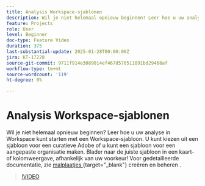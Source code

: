 ```yaml
---
title: Analysis Workspace-sjablonen
description: Wil je niet helemaal opnieuw beginnen? Leer hoe u uw analyse in Workspace kunt starten met een Workspace-sjabloon. U kunt kiezen uit een sjabloon voor een curatieve Adobe of u kunt een sjabloon voor een aangepaste organisatie maken. Blader naar de juiste sjabloon in een kaart- of kolomweergave, afhankelijk van uw voorkeur!
feature: Projects
role: User
level: Beginner
doc-type: Feature Video
duration: 375
last-substantial-update: 2025-01-28T00:00:00Z
jira: KT-17228
source-git-commit: 9711f914e3089014ef467d570511891bd29468af
workflow-type: tm+mt
source-wordcount: '119'
ht-degree: 0%

---
```



# Analysis Workspace-sjablonen

Wil je niet helemaal opnieuw beginnen? Leer hoe u uw analyse in Workspace kunt starten met een Workspace-sjabloon. U kunt kiezen uit een sjabloon voor een curatieve Adobe of u kunt een sjabloon voor een aangepaste organisatie maken. Blader naar de juiste sjabloon in een kaart- of kolomweergave, afhankelijk van uw voorkeur! Voor gedetailleerde documentatie, zie [ malplaatjes ](https://experienceleague.adobe.com/en/docs/analytics-platform/using/cja-workspace/templates/create-templates?lang=en){target="_blank"} creëren en beheren .

>[!VIDEO](https://video.tv.adobe.com/v/3443169/?learn=on&enablevpops)
